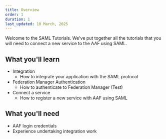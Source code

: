 ```yaml
---
title: Overview
order: 1
duration: 1
last_updated: 10 March, 2025
---
```


Welcome to the SAML Tutorials. We've put together all the tutorials that you will need to connect a new service to the 
AAF using SAML.

## What you'll learn
- Integration
    - How to integrate your application with the SAML protocol
- Federation Manager Authentication
    - How to authenticate to Federation Manager (Test)
- Connect a service
    - How to register a new service with AAF using SAML

## What you'll need
- AAF login credentials
- Experience undertaking integration work